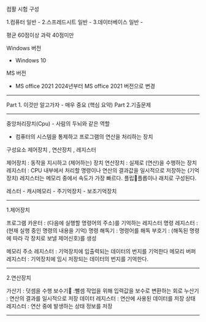 컴활 시험 구성

1.컴퓨터 일반 - 
2.스프레드시트 일반 - 
3.데이터베이스 일반  - 

평균 60점이상
과락 40점미만

Windows 버전
- Windows 10

MS 버전
- MS office 2021 
  2024년부터 MS office 2021 버전으로 변경

---

Part 1. 이것만 알고가자 - 매우 중요 (핵심 요약)
Part 2.기출문제

---

중앙처리장치(Cpu) - 사람의 두뇌와 같은 역할
- 컴퓨터의 시스템을 통제하고 프로그램의 연산을 처리하는 장치

구성요소  제어장치 , 연산장치 , 레지스터

제어장치 : 동작을 지시하고 (제어하는) 장치
연산장치 : 실제로 (연산)을 수행하는 장치
레지스터 : CPU 내부에서 처리할 명령이나 연산의 결과값을 일시적으로 저장하는 (기억장치)
레지스터는 메모리 중에서 속도가 가장 빠르다.
플립플롭이나 래치로 구성된다.

레스터 - 캐시메모리 - 주기억장치 - 보조기억장치

---

1.제어장치

프로그램 카운터 : (다음에 실행할 명령어의 주소)를 기억하는 레지스터 
명령 레지스터  : (현재 실행 중인 명령의 내용을 기억)
명령 해독기 : 명령어를 해독 
부호기 : (해독된 명령에 따라 각 장치로 보낼 제어신호)를 생성

메모리 주소 레지스터 : 기억장치에 입출력되는 데이터의 번지를 기억한다
메모리 버퍼 레지스터 : 기억장치에 임시 저장되는 데이터의 번지를 기억한다.

---

2.연산장치

가산기 : 덧셈을 수행 
보수기 :뺄셈 작업을 위해 입력값을 보수로 변환하는 회로 
누산기 : 연산의 결과를 일시적으로 저장
데이터 레지스터 : 연산에 사용된 데이터를 저장
상태 레지스터 : 연산 중에 발생하는 상태 정보를 저장

----

